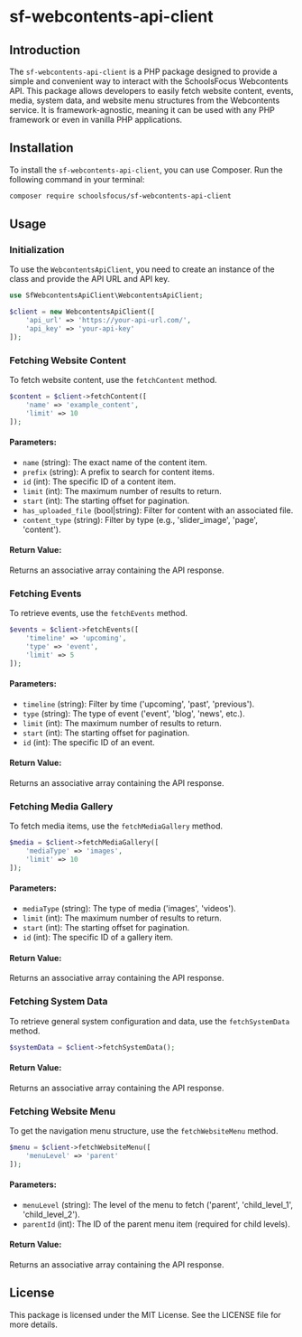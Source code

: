 # sf-webcontents-api-client

## Introduction

The `sf-webcontents-api-client` is a PHP package designed to provide a simple and convenient way to interact with the SchoolsFocus Webcontents API. This package allows developers to easily fetch website content, events, media, system data, and website menu structures from the Webcontents service. It is framework-agnostic, meaning it can be used with any PHP framework or even in vanilla PHP applications.

## Installation

To install the `sf-webcontents-api-client`, you can use Composer. Run the following command in your terminal:

```bash
composer require schoolsfocus/sf-webcontents-api-client
```

## Usage

### Initialization

To use the `WebcontentsApiClient`, you need to create an instance of the class and provide the API URL and API key.

```php
use SfWebcontentsApiClient\WebcontentsApiClient;

$client = new WebcontentsApiClient([
    'api_url' => 'https://your-api-url.com/',
    'api_key' => 'your-api-key'
]);
```

### Fetching Website Content

To fetch website content, use the `fetchContent` method.

```php
$content = $client->fetchContent([
    'name' => 'example_content',
    'limit' => 10
]);
```

#### Parameters:
- `name` (string): The exact name of the content item.
- `prefix` (string): A prefix to search for content items.
- `id` (int): The specific ID of a content item.
- `limit` (int): The maximum number of results to return.
- `start` (int): The starting offset for pagination.
- `has_uploaded_file` (bool|string): Filter for content with an associated file.
- `content_type` (string): Filter by type (e.g., 'slider_image', 'page', 'content').

#### Return Value:
Returns an associative array containing the API response.

### Fetching Events

To retrieve events, use the `fetchEvents` method.

```php
$events = $client->fetchEvents([
    'timeline' => 'upcoming',
    'type' => 'event',
    'limit' => 5
]);
```

#### Parameters:
- `timeline` (string): Filter by time ('upcoming', 'past', 'previous').
- `type` (string): The type of event ('event', 'blog', 'news', etc.).
- `limit` (int): The maximum number of results to return.
- `start` (int): The starting offset for pagination.
- `id` (int): The specific ID of an event.

#### Return Value:
Returns an associative array containing the API response.

### Fetching Media Gallery

To fetch media items, use the `fetchMediaGallery` method.

```php
$media = $client->fetchMediaGallery([
    'mediaType' => 'images',
    'limit' => 10
]);
```

#### Parameters:
- `mediaType` (string): The type of media ('images', 'videos').
- `limit` (int): The maximum number of results to return.
- `start` (int): The starting offset for pagination.
- `id` (int): The specific ID of a gallery item.

#### Return Value:
Returns an associative array containing the API response.

### Fetching System Data

To retrieve general system configuration and data, use the `fetchSystemData` method.

```php
$systemData = $client->fetchSystemData();
```

#### Return Value:
Returns an associative array containing the API response.

### Fetching Website Menu

To get the navigation menu structure, use the `fetchWebsiteMenu` method.

```php
$menu = $client->fetchWebsiteMenu([
    'menuLevel' => 'parent'
]);
```

#### Parameters:
- `menuLevel` (string): The level of the menu to fetch ('parent', 'child_level_1', 'child_level_2').
- `parentId` (int): The ID of the parent menu item (required for child levels).

#### Return Value:
Returns an associative array containing the API response.

## License

This package is licensed under the MIT License. See the LICENSE file for more details.